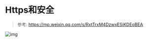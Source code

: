 # Https和安全

> 参考: https://mp.weixin.qq.com/s/RxtTrxM4DzwxESiKDEoBEA

![img](https://mmbiz.qpic.cn/mmbiz_png/Baq5lYpIw7Umo2UJf6AEfCl7Eiax5Zf4B5THicCfc62WowiafYANUhjAj8Tn8ttaVxHD4ZZiaLibclNsNboUIicBH08A/640?wx_fmt=png&wxfrom=5&wx_lazy=1&wx_co=1)